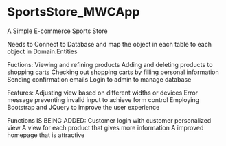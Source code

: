 # SportsStore_MWCApp
A Simple E-commerce Sports Store

Needs to Connect to Database and map the object in each table to each object in Domain.Entities

Fuctions:
  Viewing and refining products
  Adding and deleting products to shopping carts
  Checking out shopping carts by filling personal information
  Sending confirmation emails
  Login to admin to manage database
  
 Features:
  Adjusting view based on different widths or devices
  Error message preventing invalid input to achieve form control
  Employing Bootstrap and JQuery to improve the user experience 
  
  Functions IS BEING ADDED:
    Customer login with customer personalized view 
    A view for each product that gives more information 
    A improved homepage that is attractive
  
